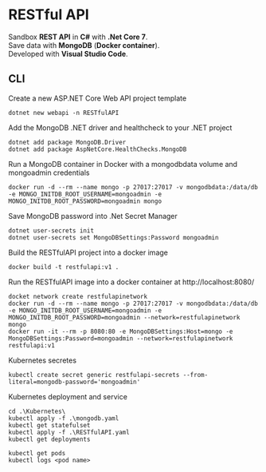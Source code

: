 # RESTful API
Sandbox **REST API** in **C#** with **.Net Core 7**.  
Save data with **MongoDB** (**Docker container**).  
Developed with **Visual Studio Code**.

## CLI
Create a new ASP.NET Core Web API project template
```console
dotnet new webapi -n RESTfulAPI
```

Add the MongoDB .NET driver and healthcheck to your .NET project
```console
dotnet add package MongoDB.Driver
dotnet add package AspNetCore.HealthChecks.MongoDB
```

Run a MongoDB container in Docker with a mongodbdata volume and mongoadmin credentials
```console
docker run -d --rm --name mongo -p 27017:27017 -v mongodbdata:/data/db -e MONGO_INITDB_ROOT_USERNAME=mongoadmin -e MONGO_INITDB_ROOT_PASSWORD=mongoadmin mongo
```

Save MongoDB password into .Net Secret Manager 
```console
dotnet user-secrets init
dotnet user-secrets set MongoDBSettings:Password mongoadmin
```

Build the RESTfulAPI project into a docker image
```console
docker build -t restfulapi:v1 .
```

Run the RESTfulAPI image into a docker container at http://localhost:8080/
```console
docket network create restfulapinetwork
docker run -d --rm --name mongo -p 27017:27017 -v mongodbdata:/data/db -e MONGO_INITDB_ROOT_USERNAME=mongoadmin -e MONGO_INITDB_ROOT_PASSWORD=mongoadmin --network=restfulapinetwork mongo
docker run -it --rm -p 8080:80 -e MongoDBSettings:Host=mongo -e MongoDBSettings:Password=mongoadmin --network=restfulapinetwork restfulapi:v1
```

Kubernetes secretes
```console
kubectl create secret generic restfulapi-secrets --from-literal=mongodb-password='mongoadmin'
```

Kubernetes deployment and service
```console
cd .\Kubernetes\
kubectl apply -f .\mongodb.yaml
kubectl get statefulset
kubectl apply -f .\RESTfulAPI.yaml
kubectl get deployments

kubectl get pods
kubectl logs <pod name>
```